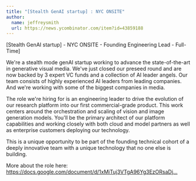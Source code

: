 ```yaml
---
title: "[Stealth GenAI startup] : NYC ONSITE"
author:
  name: jeffreysmith
  url: https://news.ycombinator.com/item?id=43859188
---
```

[Stealth GenAI startup] - NYC ONSITE - Founding Engineering Lead - Full-Time]

We&#x27;re a stealth mode genAI startup working to advance the state-of-the-art in generative visual media. We&#x27;ve just closed our preseed round and are now backed by 3 expert VC funds and a collection of AI leader angels. Our team consists of highly experienced AI leaders from leading companies. And we&#x27;re working with some of the biggest companies in media.

The role we&#x27;re hiring for is an engineering leader to drive the evolution of our research platform into our first commercial-grade product. This work centers around the orchestration and scaling of vision and image generation models. You&#x27;ll be the primary architect of our platform capabilities and working closely with both cloud and model partners as well as enterprise customers deploying our technology.

This is a unique opportunity to be part of the founding technical cohort of a deeply innovative team with a unique technology that no one else is building.

More about the role here: <a href="https:&#x2F;&#x2F;docs.google.com&#x2F;document&#x2F;d&#x2F;1xMiTuj3VTgA96Yg3EzORsaDjs_Rl0FcdQdAtMMoc4vI&#x2F;edit?usp=sharing" rel="nofollow">https:&#x2F;&#x2F;docs.google.com&#x2F;document&#x2F;d&#x2F;1xMiTuj3VTgA96Yg3EzORsaDj...</a>
<JobApplication />
